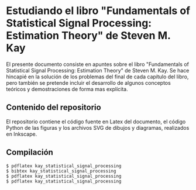 # Estudiando el libro "Fundamentals of Statistical Signal Processing: Estimation Theory"  de Steven M. Kay

El presente documento consiste en apuntes sobre el libro "Fundamentals of Statistical Signal Processing: Estimation Theory" de Steven M. Kay. Se hace hincapié en la solución de los problemas del final de cada capítulo del libro, pero también se pretende incluir el desarrollo de algunos conceptos teóricos y demostraciones de forma mas explícita.

## Contenido del repositorio

El repositorio contiene el código fuente en Latex del documento, el código Python de las figuras y los archivos SVG de dibujos y diagramas, realizados en Inkscape.

## Compilación

```
$ pdflatex kay_statistical_signal_processing
$ bibtex kay_statistical_signal_processing
$ pdflatex kay_statistical_signal_processing
$ pdflatex kay_statistical_signal_processing

